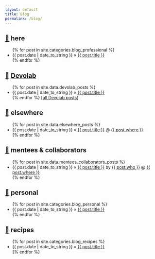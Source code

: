 ```yaml
---
layout: default
title: Blog
permalink: /blog/
---
```


<h2> <a href="#here">🔗</a> here </h2>

<ul class="posts">
  {% for post in site.categories.blog_professional %}
    <li><span>{{ post.date | date_to_string }}</span> &raquo; <a href="{{ post.url }}">{{ post.title }}</a></li>
  {% endfor %}
</ul>

## <a href="#devolab">🔗</a> [Devolab](http://devolab.msu.edu)
<ul class="posts">
  {% for post in site.data.devolab_posts %}
    <li><span>{{ post.date | date_to_string }}</span> &raquo; <a href="{{ post.url }}">{{ post.title }}</a></li>
  {% endfor %}
  <a href="http://devosoft.org/author/mmore500/">[all Devolab posts]</a>
</ul>

## <a href="#elsewhere">🔗</a> elsewhere
<ul class="posts">
  {% for post in site.data.elsewhere_posts %}
    <li><span>{{ post.date | date_to_string }}</span> &raquo; <a href="{{ post.url }}">{{ post.title }}</a> @  <a href="{{ post.where_url }}">{{ post.where }}</a></li>
  {% endfor %}
</ul>

## <a href="#mentees_collaborators">🔗</a> mentees & collaborators
<ul class="posts">
  {% for post in site.data.mentees_collaborators_posts %}
    <li><span>{{ post.date | date_to_string }}</span> &raquo; <a href="{{ post.url }}">{{ post.title }}</a> by <a href="{{ post.who_url }}">{{ post.who }}</a> @ <a href="{{ post.where_url }}">{{ post.where }}</a></li>
  {% endfor %}
</ul>

## <a href="#personal">🔗</a> personal
<ul class="posts">
  {% for post in site.categories.blog_personal %}
    <li><span>{{ post.date | date_to_string }}</span> &raquo; <a href="{{ post.url }}">{{ post.title }}</a></li>
  {% endfor %}
</ul>

## <a href="#recipes">🔗</a> recipes
<ul class="posts">
  {% for post in site.categories.blog_recipes %}
    <li><span>{{ post.date | date_to_string }}</span> &raquo; <a href="{{ post.url }}">{{ post.title }}</a></li>
  {% endfor %}
</ul>
